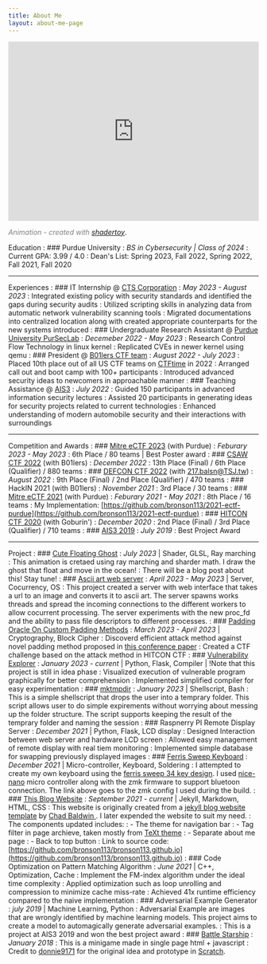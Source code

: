 ```yaml
---
title: About Me
layout: about-me-page
---
```


<iframe width="100%" height="360" frameborder="0" src="https://www.shadertoy.com/embed/cdBcWV?gui=false&paused=false&muted=false" allowfullscreen></iframe>

<span style="color:grey">*Animation - created with [shadertoy](https://www.shadertoy.com/view/cdBcWV)*</span>.




Education
: ### Purdue University
: *BS in Cybersecurity \| Class of 2024*
: Current GPA: 3.99 / 4.0
: Dean's List: Spring 2023, Fall 2022, Spring 2022, Fall 2021, Fall 2020

---

Experiences
: ### IT Internship @ [CTS Corporation](https://www.ctscorp.com/)
: *May 2023 - August 2023*
: Integrated existing policy with security standards and identified the gaps during security audits
: Utilized scripting skills in analyzing data from automatic network vulnerability scanning tools
: Migrated documentations into centralized location along with created appropriate counterparts for the new systems introduced
: ### Undergraduate Research Assistant @ [Purdue University PurSecLab](https://pursec.cs.purdue.edu/)
: *Decemeber 2022 - May 2023*
: Research Control Flow Technology in linux kernel 
: Replicated CVEs in newer kernel using qemu
: ### President @ [B01lers CTF team](https://b01lers.com/)
: *August 2022 - July 2023*
: Placed 10th place out of all US CTF teams on [CTFtime](https://ctftime.org/team/11464) in 2022
: Arranged call out and boot camp with 100+ participants
: Introduced advanced security ideas to newcomers in approachable manner
: ### Teaching Assistance @ [AIS3](https://ais3.org/)
: *July 2022*
: Guided 150 participants in advanced information security lectures
: Assisted 20 participants in generating ideas for security projects related to current technologies
: Enhanced understanding of modern automobile security and their interactions with surroundings


---

Competition and Awards
: ### [Mitre eCTF 2023](https://ectf.mitre.org/) (with Purdue)
: *Feburary 2023 - May 2023*
: 6th Place /  80 teams \| Best Poster award
: ### [CSAW CTF 2022](https://www.csaw.io/ctf) (with B01lers)
: *December 2022*
: 13th Place (Final) / 6th Place (Qualifier) / 880 teams
: ### [DEFCON CTF 2022](https://defcon.org/)  (with 217.balsn@TSJ.tw) 
: *August 2022* 
: 9th Place (Final) / 2nd Place (Qualifier) / 470 teams
: ### HackIN 2021 (with B01lers)
: *November 2021*
: 3rd Place / 30 teams
: ### [Mitre eCTF 2021](https://ectf.mitre.org/) (with Purdue)
: *Feburary 2021 - May 2021*
: 8th Place /  16 teams 
: My Implementation: [https://github.com/bronson113/2021-ectf-purdue](https://github.com/bronson113/2021-ectf-purdue)
: ### [HITCON CTF 2020](https://ctf.hitcon.org)  (with Goburin\') 
: *December 2020* 
: 2nd Place (Final) / 3rd Place (Qualifier) / 710 teams
: ### [AIS3 2019](https://ais3.org/)
: *July 2019*
: Best Project Award


---


Project
: ### [Cute Floating Ghost](https://www.shadertoy.com/view/cdSBWV)
: *July 2023* \| Shader, GLSL, Ray marching
: This animation is cretaed using ray marching and sharder math. I draw the ghost that float and move in the ocean!
: There will be a blog post about this! Stay tune!
: ### [Ascii art web server](https://github.com/bronson113/ascii_art_web_server)
: *April 2023 - May 2023* \| Server, Cocurrency, OS 
: This project created a server with web interface that takes a url to an image and converts it to ascii art. The server spawns works threads and spread the incoming connections to the different workers to allow cocurrent processing. The server experiments with the new proc_fd and the ability to pass file descriptors to different processes. 
: ### [Padding Oracle On Custom Padding Methods](/2023/09/08/hitconctf-2023-careless-padding.html)
: *March 2023 - April 2023*  \| Cryptography, Block Cipher
: Discoverd efficient attack method against novel padding method proposed in [this conference paper](https://link.springer.com/chapter/10.1007/978-3-319-30840-1_21)
: Created a CTF challenge based on the attack method in HITCON CTF
: ### [Vulnerability Explorer](https://github.com/bronson113/vuln_visualizer)
: *January 2023 - current*   \|  Python, Flask, Compiler \| !Note that this project is still in idea phase 
: Visualized execution of vulnerable program graphically for better comprehension
: Implemented simplified compiler for easy experimentation
: ### [mktmpdir](https://github.com/bronson113/mktmpdir)
: *January 2023* \| Shellscript, Bash
: This is a simple shellscript that drops the user into a temprary folder. This script allows user to do simple expirements without worrying about messing up the folder structure. The script supports keeping the result of the temprary folder and naming the session
: ### Raspnerry PI Remote Display Server
: *December 2021* \| Python, Flask, LCD display
: Designed Interaction between web server and hardware LCD screen
: Allowed easy management of remote display with real tiem monitoring
: Implemented simple database for swapping previously displayed images
: ### [Ferris Sweep Keyboard](https://github.com/bronson113/zmk-config)
: *December 2021* \| Micro-controller, Keyboard, Soldering
: I attempted to create my own keyboard using the [ferris sweep 34 key design](https://github.com/davidphilipbarr/Sweep). I used [nice-nano](https://nicekeyboards.com/nice-nano/) micro controller along with the zmk firmware to support bluetoon connection. The link above goes to the zmk config I used during the build.
: ### [This Blog Website](/)
: *September 2021 - current* \| Jekyll, Markdown, HTML, CSS
: This website is originally created from a [jekyll blog website template](https://chadbaldwin.net/2021/03/14/how-to-build-a-sql-blog.html) by [Chad Baldwin ](https://github.com/chadbaldwin). I later expended the website to suit my need. 
: The components updated includes:
: - The theme for navigation bar
: - Tag filter in page archieve, taken mostly from [TeXt theme](https://github.com/kitian616/jekyll-TeXt-theme)
: - Separate about me page
: - Back to top button
: Link to source code: [https://github.com/bronson113/bronson113.github.io](https://github.com/bronson113/bronson113.github.io)
: ### Code Optimization on Pattern Matching Algorithm
: *June 2021* \| C++, Optimization, Cache
: Implement the FM-index algorithm under the ideal time complexity
: Applied optimization such as loop unrolling and compression to minimize cache miss-rate
: Achieved 41x runtime efficiency compared to the naive implementation
: ### Adversarial Example Generator
: *july 2019* \| Machine Learning, Python
: Adversarial Example are images that are wrongly identified by machine learning models. This project aims to create a model to automagically generate adversarial examples. 
: This is a project at AIS3 2019 and won the best project award
: ### [Battle Starship](https://bronson113.github.io/battlestarship/)
:  *January 2018*
: This is a minigame made in single page html + javascript
: Credit to [donnie9171](https://scratch.mit.edu/users/donnie9171/) for the original idea and prototype in [Scratch](https://scratch.mit.edu/projects/160599153/).
